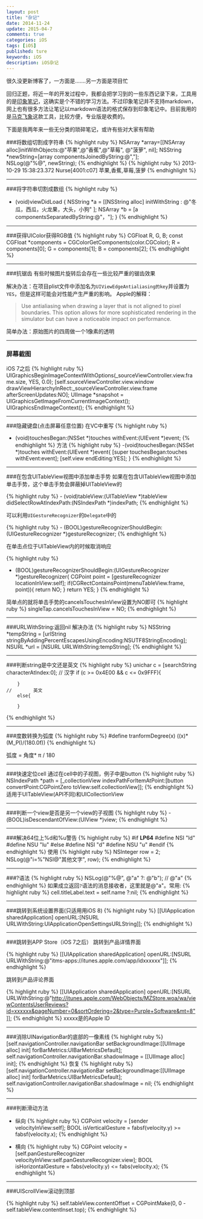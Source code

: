 ```yaml
---
layout: post
title: "杂记"
date: 2014-11-24
update: 2015-04-7
comments: true
categories: iOS
tags: [iOS]
published: ture
keywords: iOS
description: iOS杂记
---
```


很久没更新博客了，一方面是.......另一方面是项目忙

回归正题，将近一年的开发过程中，我都会把学习到的一些东西记录下来，工具用的是[印象笔记](https://www.yinxiang.com/)，这确实是个不错的学习方法。不过印象笔记并不支持markdown，网上也有很多方法让笔记以markdown语法的格式保存到印象笔记中。目前我用的是[马克飞象](http://marxi.co/)这款工具，比较方便，专业版是收费的。

下面是我两年来一些无分类的琐碎笔记，或许有些对大家有帮助

###将数组切割成字符串
{% highlight ruby %}
NSArray *array=[[NSArray alloc]initWithObjects:@"苹果",@"香蕉",@"草莓", @"菠萝", nil];
NSString *newString=[array componentsJoinedByString:@","];    
NSLog(@"%@", newString);
{% endhighlight %}
{% highlight ruby %}
2013-10-29 15:38:23.372 Nurse[4001:c07] 苹果,香蕉,草莓,菠萝
{% endhighlight %}
___
###将字符串切割成数组
{% highlight ruby %}
- (void)viewDidLoad
{
    NSString *a = [[NSString alloc] initWithString : @"冬瓜，西瓜，火龙果，大头，小狗" ];
    NSArray *b = [a componentsSeparatedByString:@"，"];
}
{% endhighlight %}
___
###获得UIColor获得RGB值
{% highlight ruby %}
	CGFloat R, G, B;
    const CGFloat *components = CGColorGetComponents(color.CGColor);
    R = components[0];
    G = components[1];
    B = components[2];
{% endhighlight %}
___
###抗锯齿
有些时候图片旋转后会存在一些比较严重的锯齿效果

解决办法：在项目plist文件中添加名为`UIViewEdgeAntialiasing的key`并设置为`YES`，但是这样可能会对性能产生严重的影响。
Apple的解释：
>Use antialiasing when drawing a layer that is not aligned to pixel boundaries. This option allows for more sophisticated rendering in the simulator but can have a noticeable impact on performance.

简单办法：原始图片的四周做一个1像素的透明
___

### 屏幕截图
iOS 7之后
{% highlight ruby %}
    UIGraphicsBeginImageContextWithOptions(_sourceViewController.view.frame.size, YES, 0.0);
    [self.sourceViewController.view.window drawViewHierarchyInRect:_sourceViewController.view.frame afterScreenUpdates:NO];
    UIImage *snapshot = UIGraphicsGetImageFromCurrentImageContext();
    UIGraphicsEndImageContext();
{% endhighlight %}
____
###隐藏键盘(点击屏幕任意位置)
在VC中重写
{% highlight ruby %}
- (void)touchesBegan:(NSSet *)touches withEvent:(UIEvent *)event;
{% endhighlight %}
方法
{% highlight ruby %}
-(void)touchesBegan:(NSSet *)touches withEvent:(UIEvent *)event{
    [super touchesBegan:touches withEvent:event];
    [self.view endEditing:YES];
}
{% endhighlight %}
___
###在包含UITableView视图中添加单击手势
如果在包含UITableView视图中添加单击手势，这个单击手势会屏蔽掉UITableView的

{% highlight ruby %}
    - (void)tableView:(UITableView *)tableView didSelectRowAtIndexPath:(NSIndexPath *)indexPath;
{% endhighlight %}

可以利用`UIGestureRecognizer`的`Delegate`中的

{% highlight ruby %}
    - (BOOL)gestureRecognizerShouldBegin:(UIGestureRecognizer *)gestureRecognizer;
{% endhighlight %}

在单击点位于UITableView内的时候取消响应

{% highlight ruby %}
- (BOOL)gestureRecognizerShouldBegin:(UIGestureRecognizer *)gestureRecognizer{
    CGPoint point = [gestureRecognizer locationInView:self];
    if(CGRectContainsPoint(menuTableView.frame, point)){
        return NO;
    }
    return YES;
}
{% endhighlight %}

简单点的就将单击手势的cancelsTouchesInView设置为NO即可
{% highlight ruby %}
singleTap.cancelsTouchesInView = NO;
{% endhighlight %}
___
###URLWithString:返回nil
解决办法
{% highlight ruby %}
    NSString *tempString = [urlString stringByAddingPercentEscapesUsingEncoding:NSUTF8StringEncoding];
    NSURL *url = [NSURL URLWithString:tempString];
{% endhighlight %}
___
###判断string是中文还是英文
{% highlight ruby %}
    unichar c = [searchString characterAtIndex:0];
    //        汉字
        if (c >= 0x4E00 && c <= 0x9FFF){

        }
    //        英文
        else{
       
        }
{% endhighlight %}
___
###度数转换为弧度
{% highlight ruby %}
#define tranformDegree(x) ((x)*(M_PI)/(180.0f))
{% endhighlight %}

弧度 = 角度* π / 180
___
###快速定位cell
通过在cell中的子视图，例子中是button
{% highlight ruby %}
NSIndexPath *path = [_collectionView indexPathForItemAtPoint:[button convertPoint:CGPointZero toView:self.collectionView]];
{% endhighlight %}
适用于UITableView(API不同)和UICollectionView
___

###判断一个view是否是另一个view的子视图
{% highlight ruby %}
    - (BOOL)isDescendantOfView:(UIView *)view;
{% endhighlight %}
___
###解决64位上%d和%u警告
{% highlight ruby %}
#if __LP64__
#define NSI "ld"
#define NSU "lu"
#else
#define NSI "d"
#define NSU "u"
#endif
{% endhighlight %}
使用
{% highlight ruby %}
NSInteger row = 2;
NSLog(@"i=%"NSI@"其他文字", row);
{% endhighlight %}
___
###?语法
{% highlight ruby %}
NSLog(@"%@", @"a" ?: @"b"); // @"a"
{% endhighlight %}
如果成立返回`?`语法的消息接收者，这里就是@"a"。常用:
{% highlight ruby %}
cell.titleLabel.text = self.name ?:nil;
{% endhighlight %}
___
###跳转到系统设置界面(只适用用iOS 8)
{% highlight ruby %}
[[UIApplication sharedApplication] openURL:[NSURL URLWithString:UIApplicationOpenSettingsURLString]];
{% endhighlight %}
___
###跳转到APP Store（iOS 7之后）
跳转到产品详情界面

{% highlight ruby %}
[[UIApplication sharedApplication] openURL:[NSURL URLWithString:@"itms-apps://itunes.apple.com/app/idxxxxxx"]];
{% endhighlight %}

跳转到产品评论界面

{% highlight ruby %}
[[UIApplication sharedApplication] openURL:[NSURL URLWithString:@"http://itunes.apple.com/WebObjects/MZStore.woa/wa/viewContentsUserReviews?id=xxxxxx&pageNumber=0&sortOrdering=2&type=Purple+Software&mt=8"]];
{% endhighlight %}
xxxxx是的Apple ID
___
###消除UINavigationBar的底部的一像素线
{% highlight ruby %}
[self.navigationController.navigationBar setBackgroundImage:[[UIImage alloc] init] forBarMetrics:UIBarMetricsDefault];
self.navigationController.navigationBar.shadowImage = [[UIImage alloc] init];
{% endhighlight %}
恢复
{% highlight ruby %}
[self.navigationController.navigationBar setBackgroundImage:[[UIImage alloc] init] forBarMetrics:UIBarMetricsDefault];
self.navigationController.navigationBar.shadowImage = nil;
{% endhighlight %}

___

###判断滑动方法
* 纵向
{% highlight ruby %}
CGPoint velocity = [sender velocityInView:self];
BOOL isVerticalGesture = fabsf(velocity.y) >= fabsf(velocity.x);
{% endhighlight %}

* 横向
{% highlight ruby %}
CGPoint velocity = [self.panGestureRecognizer velocityInView:self.panGestureRecognizer.view];
BOOL isHorizontalGesture = fabs(velocity.y) <= fabs(velocity.x);
{% endhighlight %}
___
###UIScrollView滚动到顶部

{% highlight ruby %}
self.tableView.contentOffset = CGPointMake(0, 0 - self.tableView.contentInset.top);
{% endhighlight %}
